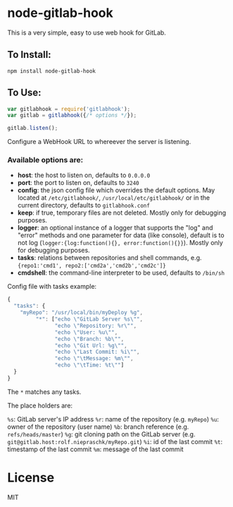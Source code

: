 # node-gitlab-hook

This is a very simple, easy to use web hook for GitLab.

## To Install:
```
npm install node-gitlab-hook
```

## To Use:

```javascript
var gitlabhook = require('gitlabhook');
var gitlab = gitlabhook({/* options */});

gitlab.listen();
```

Configure a WebHook URL to whereever the server is listening.

### Available options are:

* **host**: the host to listen on, defaults to `0.0.0.0`
* **port**: the port to listen on, defaults to `3240`
* **config**: the json config file which overrides the default options. May located at `/etc/gitlabhook/`, `/usr/local/etc/gitlabhook/` or in the current directory, defaults to `gitlabhook.conf`
* **keep**: if true, temporary files are not deleted. Mostly only for debugging purposes.
* **logger**: an optional instance of a logger that supports the "log" and "error" methods and one parameter for data (like console), default is to not log (`logger:{log:function(){}, error:function(){}}`). Mostly only for debugging purposes.
* **tasks**: relations between repositories and shell commands, e.g. `{repo1:'cmd1', repo2:['cmd2a','cmd2b','cmd2c']}`
* **cmdshell**: the command-line interpreter to be used, defaults to `/bin/sh`

Config file with tasks example:

```javascript
{
  "tasks": {
    "myRepo": "/usr/local/bin/myDeploy %g",
         "*": ["echo \"GitLab Server %s\"",
               "echo \"Repository: %r\"",
               "echo \"User: %u\"",
               "echo \"Branch: %b\"",
               "echo \"Git Url: %g\"",
               "echo \"Last Commit: %i\"",
               "echo \"\tMessage: %m\"",
               "echo \"\tTime: %t\""]
  }
}
```
The `*` matches any tasks.

The place holders are:

`%s`: GitLab server's IP address
`%r`: name of the repository (e.g. `myRepo`)
`%u`: owner of the repository (user name)
`%b`: branch reference (e.g. `refs/heads/master`)
`%g`: git cloning path on the GitLab server (e.g. `git@gitlab.host:rolf.niepraschk/myRepo.git`)
`%i`: id of the last commit
`%t`: timestamp of the last commit
`%m`: message of the last commit

# License

MIT
